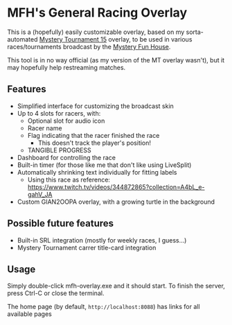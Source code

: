 # MFH's General Racing Overlay

This is a (hopefully) easily customizable overlay, based on my sorta-automated [Mystery Tournament 15](https://github.com/SirGFM/gfm-speedrun-overlay/tree/master/cmd/mt-overlay) overlay, to be used in various races/tournaments broadcast by the [Mystery Fun House](https://www.twitch.tv/mysteryfunhouse).

This tool is in no way official (as my version of the MT overlay wasn't), but it may hopefully help restreaming matches.

## Features

* Simplified interface for customizing the broadcast skin
* Up to 4 slots for racers, with:
    * Optional slot for audio icon
    * Racer name
    * Flag indicating that the racer finished the race
        * This doesn't track the player's position!
    * TANGIBLE PROGRESS
* Dashboard for controlling the race
* Built-in timer (for those like me that don't like using LiveSplit)
* Automatically shrinking text individually for fitting labels
    * Using this race as reference: https://www.twitch.tv/videos/344872865?collection=A4bL_e-gahV_JA
* Custom GIAN2OOPA overlay, with a growing turtle in the background

## Possible future features

* Built-in SRL integration (mostly for weekly races, I guess...)
* Mystery Tournament carrer title-card integration

## Usage

Simply double-click mfh-overlay.exe and it should start. To finish the server, press Ctrl-C or close the terminal.

The home page (by default, `http://localhost:8088`) has links for all available pages
